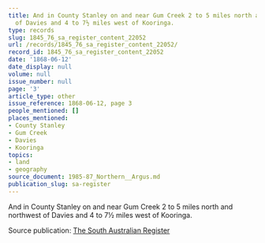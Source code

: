 ```yaml
---
title: And in County Stanley on and near Gum Creek 2 to 5 miles north and northwest
  of Davies and 4 to 7½ miles west of Kooringa.
type: records
slug: 1845_76_sa_register_content_22052
url: /records/1845_76_sa_register_content_22052/
record_id: 1845_76_sa_register_content_22052
date: '1868-06-12'
date_display: null
volume: null
issue_number: null
page: '3'
article_type: other
issue_reference: 1868-06-12, page 3
people_mentioned: []
places_mentioned:
- County Stanley
- Gum Creek
- Davies
- Kooringa
topics:
- land
- geography
source_document: 1985-87_Northern__Argus.md
publication_slug: sa-register
---
```


And in County Stanley on and near Gum Creek 2 to 5 miles north and northwest of Davies and 4 to 7½ miles west of Kooringa.

Source publication: [The South Australian Register](/publications/sa-register/)
